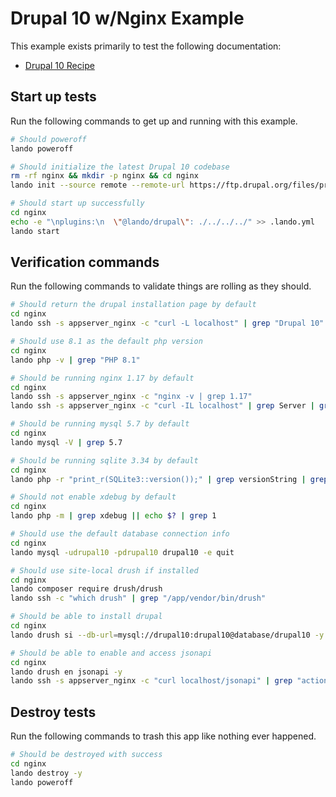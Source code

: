 Drupal 10 w/Nginx Example
================

This example exists primarily to test the following documentation:

* [Drupal 10 Recipe](https://docs.lando.dev/config/drupal10.html)

Start up tests
--------------

Run the following commands to get up and running with this example.

```bash
# Should poweroff
lando poweroff

# Should initialize the latest Drupal 10 codebase
rm -rf nginx && mkdir -p nginx && cd nginx
lando init --source remote --remote-url https://ftp.drupal.org/files/projects/drupal-10.0.x-dev.tar.gz --remote-options="--strip-components 1" --recipe drupal10 --webroot . --name lando-drupal10-nginx --option via=nginx

# Should start up successfully
cd nginx
echo -e "\nplugins:\n  \"@lando/drupal\": ./../../../" >> .lando.yml
lando start
```

Verification commands
---------------------

Run the following commands to validate things are rolling as they should.

```bash
# Should return the drupal installation page by default
cd nginx
lando ssh -s appserver_nginx -c "curl -L localhost" | grep "Drupal 10"

# Should use 8.1 as the default php version
cd nginx
lando php -v | grep "PHP 8.1"

# Should be running nginx 1.17 by default
cd nginx
lando ssh -s appserver_nginx -c "nginx -v | grep 1.17"
lando ssh -s appserver_nginx -c "curl -IL localhost" | grep Server | grep nginx

# Should be running mysql 5.7 by default
cd nginx
lando mysql -V | grep 5.7

# Should be running sqlite 3.34 by default
cd nginx
lando php -r "print_r(SQLite3::version());" | grep versionString | grep 3.34

# Should not enable xdebug by default
cd nginx
lando php -m | grep xdebug || echo $? | grep 1

# Should use the default database connection info
cd nginx
lando mysql -udrupal10 -pdrupal10 drupal10 -e quit

# Should use site-local drush if installed
cd nginx
lando composer require drush/drush
lando ssh -c "which drush" | grep "/app/vendor/bin/drush"

# Should be able to install drupal
cd nginx
lando drush si --db-url=mysql://drupal10:drupal10@database/drupal10 -y

# Should be able to enable and access jsonapi
cd nginx
lando drush en jsonapi -y
lando ssh -s appserver_nginx -c "curl localhost/jsonapi" | grep "action--action"
```

Destroy tests
-------------

Run the following commands to trash this app like nothing ever happened.

```bash
# Should be destroyed with success
cd nginx
lando destroy -y
lando poweroff
```
